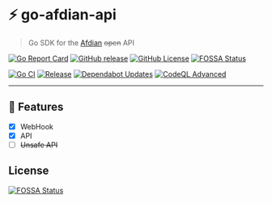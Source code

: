# ⚡ go-afdian-api

> Go SDK for the [Afdian](https://afdian.com) ~~open~~ API

[![Go Report Card](https://goreportcard.com/badge/github.com/Sn0wo2/go-afdian-api)](https://goreportcard.com/report/github.com/Sn0wo2/go-afdian-api)
[![GitHub release](https://img.shields.io/github/v/release/Sn0wo2/go-afdian-api?color=blue)](https://github.com/Sn0wo2/go-afdian-api/releases)
[![GitHub License](https://img.shields.io/github/license/Sn0wo2/go-afdian-api)](LICENSE)
[![FOSSA Status](https://app.fossa.com/api/projects/git%2Bgithub.com%2FSn0wo2%2Fgo-afdian-api.svg?type=shield)](https://app.fossa.com/projects/git%2Bgithub.com%2FSn0wo2%2Fgo-afdian-api?ref=badge_shield)

[![Go CI](https://github.com/Sn0wo2/go-afdian-api/actions/workflows/go.yml/badge.svg)](https://github.com/Sn0wo2/go-afdian-api/actions/workflows/go.yml)
[![Release](https://github.com/Sn0wo2/go-afdian-api/actions/workflows/release.yml/badge.svg)](https://github.com/Sn0wo2/go-afdian-api/actions/workflows/release.yml)
[![Dependabot Updates](https://github.com/Sn0wo2/go-afdian-api/actions/workflows/dependabot/dependabot-updates/badge.svg)](https://github.com/Sn0wo2/go-afdian-api/actions/workflows/dependabot/dependabot-updates)
[![CodeQL Advanced](https://github.com/Sn0wo2/go-afdian-api/actions/workflows/codeql.yml/badge.svg)](https://github.com/Sn0wo2/go-afdian-api/actions/workflows/codeql.yml)

---

## 🚀 Features

- [X] WebHook
- [X] API
- [ ] ~~Unsafe API~~

## License
[![FOSSA Status](https://app.fossa.com/api/projects/git%2Bgithub.com%2FSn0wo2%2Fgo-afdian-api.svg?type=large)](https://app.fossa.com/projects/git%2Bgithub.com%2FSn0wo2%2Fgo-afdian-api?ref=badge_large)